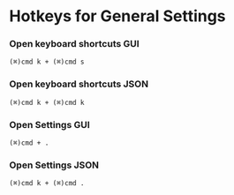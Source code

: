 # Hotkeys for General Settings

### Open keyboard shortcuts GUI
`(⌘)cmd k + (⌘)cmd s`

### Open keyboard shortcuts JSON
`(⌘)cmd k + (⌘)cmd k`

### Open Settings GUI
`(⌘)cmd + .`

### Open Settings JSON
`(⌘)cmd k + (⌘)cmd .`

